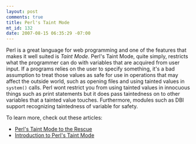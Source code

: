 ```yaml
--- 
layout: post
comments: true
title: Perl's Taint Mode
mt_id: 132
date: 2007-08-15 06:35:29 -07:00
---
```

Perl is a great language for web programming and one of the features that makes it well suited is *Taint Mode*.  Perl's Taint Mode, quite simply, restricts what the programmer can do with variables that are acquired from user input.  If a programs relies on the user to specify something, it's a bad assumption to treat those values as safe for use in operations that may affect the outside world, such as opening files and using tainted values in `system()` calls.  Perl wont restrict you from using tainted values in innocuous things such as print statements but it does pass taintedness on to other variables that a tainted value touches.  Furthermore, modules such as DBI support recognizing taintedness of variable for safety.

To learn more, check out these articles:

- [Perl's Taint Mode to the Rescue](http://www.oreillynet.com/onlamp/blog/2006/11/perls_taint_mode_to_the_rescue.html)
- [Introduction to Perl's Taint Mode](http://www.webreference.com/programming/perl/taint/)
